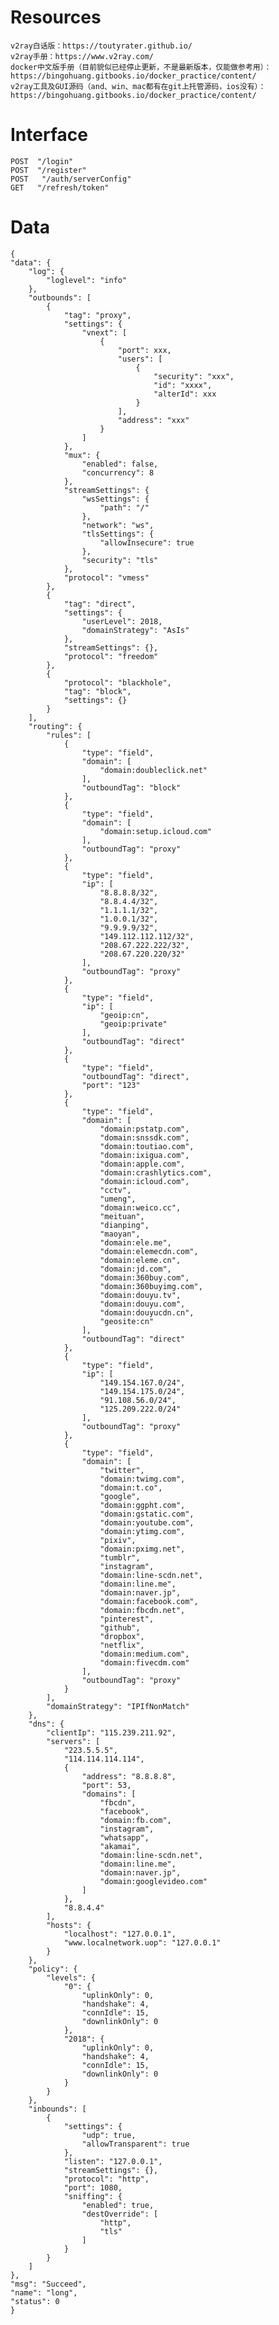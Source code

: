 # Resources
    v2ray白话版：https://toutyrater.github.io/
    v2ray手册：https://www.v2ray.com/
    docker中文版手册（目前貌似已经停止更新，不是最新版本，仅能做参考用）：https://bingohuang.gitbooks.io/docker_practice/content/
    v2ray工具及GUI源码（and、win、mac都有在git上托管源码，ios没有）：https://bingohuang.gitbooks.io/docker_practice/content/

# Interface
    POST  "/login"
    POST  "/register"
    POST   "/auth/serverConfig"
    GET   "/refresh/token"
    
# Data
    {
    "data": {
        "log": {
            "loglevel": "info"
        },
        "outbounds": [
            {
                "tag": "proxy",
                "settings": {
                    "vnext": [
                        {
                            "port": xxx,
                            "users": [
                                {
                                    "security": "xxx",
                                    "id": "xxxx",
                                    "alterId": xxx
                                }
                            ],
                            "address": "xxx"
                        }
                    ]
                },
                "mux": {
                    "enabled": false,
                    "concurrency": 8
                },
                "streamSettings": {
                    "wsSettings": {
                        "path": "/"
                    },
                    "network": "ws",
                    "tlsSettings": {
                        "allowInsecure": true
                    },
                    "security": "tls"
                },
                "protocol": "vmess"
            },
            {
                "tag": "direct",
                "settings": {
                    "userLevel": 2018,
                    "domainStrategy": "AsIs"
                },
                "streamSettings": {},
                "protocol": "freedom"
            },
            {
                "protocol": "blackhole",
                "tag": "block",
                "settings": {}
            }
        ],
        "routing": {
            "rules": [
                {
                    "type": "field",
                    "domain": [
                        "domain:doubleclick.net"
                    ],
                    "outboundTag": "block"
                },
                {
                    "type": "field",
                    "domain": [
                        "domain:setup.icloud.com"
                    ],
                    "outboundTag": "proxy"
                },
                {
                    "type": "field",
                    "ip": [
                        "8.8.8.8/32",
                        "8.8.4.4/32",
                        "1.1.1.1/32",
                        "1.0.0.1/32",
                        "9.9.9.9/32",
                        "149.112.112.112/32",
                        "208.67.222.222/32",
                        "208.67.220.220/32"
                    ],
                    "outboundTag": "proxy"
                },
                {
                    "type": "field",
                    "ip": [
                        "geoip:cn",
                        "geoip:private"
                    ],
                    "outboundTag": "direct"
                },
                {
                    "type": "field",
                    "outboundTag": "direct",
                    "port": "123"
                },
                {
                    "type": "field",
                    "domain": [
                        "domain:pstatp.com",
                        "domain:snssdk.com",
                        "domain:toutiao.com",
                        "domain:ixigua.com",
                        "domain:apple.com",
                        "domain:crashlytics.com",
                        "domain:icloud.com",
                        "cctv",
                        "umeng",
                        "domain:weico.cc",
                        "meituan",
                        "dianping",
                        "maoyan",
                        "domain:ele.me",
                        "domain:elemecdn.com",
                        "domain:eleme.cn",
                        "domain:jd.com",
                        "domain:360buy.com",
                        "domain:360buyimg.com",
                        "domain:douyu.tv",
                        "domain:douyu.com",
                        "domain:douyucdn.cn",
                        "geosite:cn"
                    ],
                    "outboundTag": "direct"
                },
                {
                    "type": "field",
                    "ip": [
                        "149.154.167.0/24",
                        "149.154.175.0/24",
                        "91.108.56.0/24",
                        "125.209.222.0/24"
                    ],
                    "outboundTag": "proxy"
                },
                {
                    "type": "field",
                    "domain": [
                        "twitter",
                        "domain:twimg.com",
                        "domain:t.co",
                        "google",
                        "domain:ggpht.com",
                        "domain:gstatic.com",
                        "domain:youtube.com",
                        "domain:ytimg.com",
                        "pixiv",
                        "domain:pximg.net",
                        "tumblr",
                        "instagram",
                        "domain:line-scdn.net",
                        "domain:line.me",
                        "domain:naver.jp",
                        "domain:facebook.com",
                        "domain:fbcdn.net",
                        "pinterest",
                        "github",
                        "dropbox",
                        "netflix",
                        "domain:medium.com",
                        "domain:fivecdm.com"
                    ],
                    "outboundTag": "proxy"
                }
            ],
            "domainStrategy": "IPIfNonMatch"
        },
        "dns": {
            "clientIp": "115.239.211.92",
            "servers": [
                "223.5.5.5",
                "114.114.114.114",
                {
                    "address": "8.8.8.8",
                    "port": 53,
                    "domains": [
                        "fbcdn",
                        "facebook",
                        "domain:fb.com",
                        "instagram",
                        "whatsapp",
                        "akamai",
                        "domain:line-scdn.net",
                        "domain:line.me",
                        "domain:naver.jp",
                        "domain:googlevideo.com"
                    ]
                },
                "8.8.4.4"
            ],
            "hosts": {
                "localhost": "127.0.0.1",
                "www.localnetwork.uop": "127.0.0.1"
            }
        },
        "policy": {
            "levels": {
                "0": {
                    "uplinkOnly": 0,
                    "handshake": 4,
                    "connIdle": 15,
                    "downlinkOnly": 0
                },
                "2018": {
                    "uplinkOnly": 0,
                    "handshake": 4,
                    "connIdle": 15,
                    "downlinkOnly": 0
                }
            }
        },
        "inbounds": [
            {
                "settings": {
                    "udp": true,
                    "allowTransparent": true
                },
                "listen": "127.0.0.1",
                "streamSettings": {},
                "protocol": "http",
                "port": 1080,
                "sniffing": {
                    "enabled": true,
                    "destOverride": [
                        "http",
                        "tls"
                    ]
                }
            }
        ]
    },
    "msg": "Succeed",
    "name": "long",
    "status": 0
    }
